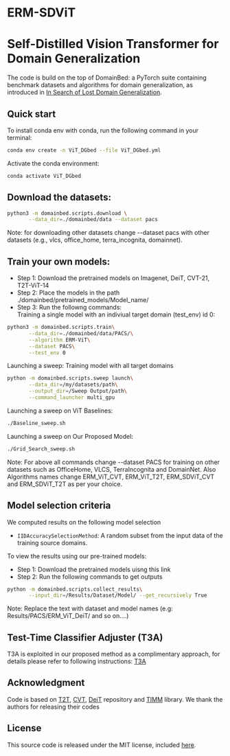 # ERM-SDViT
# Self-Distilled Vision Transformer for Domain Generalization

The code is build on the top of DomainBed: a PyTorch suite containing benchmark datasets and algorithms for domain generalization, as introduced in [In Search of Lost Domain Generalization](https://arxiv.org/abs/2007.01434).


## Quick start
To install conda env with conda, run the following command in your terminal:
```sh
conda env create -n ViT_DGbed --file ViT_DGbed.yml
```
Activate the conda environment:
```sh
conda activate ViT_DGbed
```
## Download the datasets:

```sh
python3 -m domainbed.scripts.download \
       --data_dir=./domainbed/data --dataset pacs
```
Note: for downloading other datasets change --dataset pacs with other datasets (e.g., vlcs, office_home, terra_incognita, domainnet).

## Train your own models:
- Step 1: Download the pretrained models on Imagenet, DeiT, CVT-21, T2T-ViT-14
- Step 2: Place the models in the path ./domainbed/pretrained_models/Model_name/
- Step 3: Run the followng commands:  
Training a single model with an indiviual target domain (test_env) id 0:

```sh
python3 -m domainbed.scripts.train\
       --data_dir=./domainbed/data/PACS/\
       --algorithm ERM-ViT\
       --dataset PACS\
       --test_env 0
```

Launching a sweep: Training model with all target domains

```sh
python -m domainbed.scripts.sweep launch\
       --data_dir=/my/datasets/path\
       --output_dir=/Sweep Output/path\
       --command_launcher multi_gpu
```
Launching a sweep on ViT Baselines:

```sh
./Baseline_sweep.sh
```
Launching a sweep on Our Proposed Model:

```sh
./Grid_Search_sweep.sh
```
Note: For above all commands change --dataset PACS for training on other datasets such as OfficeHome, VLCS, TerraIncognita and DomainNet. Also Algorithms names change ERM_ViT_CVT, ERM_ViT_T2T, ERM_SDViT_CVT and ERM_SDViT_T2T as per your choice. 

## Model selection criteria
We computed results on the following model selection
* `IIDAccuracySelectionMethod`: A random subset from the input data of the training source domains.

To view the results using our pre-trained models:
- Step 1: Download the pretrained models uisng this link
- Step 2: Run the following commands to get outputs
````sh
python -m domainbed.scripts.collect_results\
       --input_dir=/Results/Dataset/Model/ --get_recursively True
````
Note: Replace the text with dataset and model names (e.g: Results/PACS/ERM_ViT_DeiT/ and so on....)
## Test-Time Classifier Adjuster (T3A)
T3A is exploited in our proposed method as a complimentary approach, for details please refer to following instructions:
[T3A](https://github.com/matsuolab/T3A)

## Acknowledgment
Code is based on [T2T](https://github.com/yitu-opensource/T2T-ViT), [CVT](https://github.com/microsoft/CvT), [DeiT](https://github.com/facebookresearch/deit) repository and [TIMM](https://github.com/rwightman/pytorch-image-models) library. We thank the authors for releasing their codes

## License

This source code is released under the MIT license, included [here](LICENSE).
